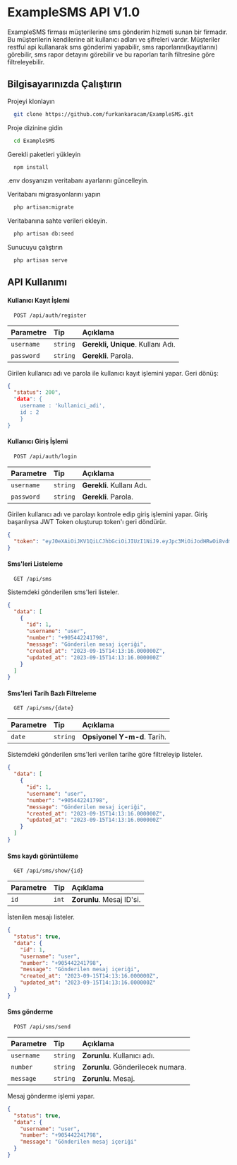 
# ExampleSMS API V1.0

ExampleSMS firması müşterilerine sms gönderim hizmeti sunan bir
firmadır. Bu müşterilerin kendilerine ait kullanıcı adları ve
şifreleri vardır. Müşteriler restful api kullanarak sms gönderimi
yapabilir, sms raporlarını(kayıtlarını) görebilir, sms rapor
detayını görebilir ve bu raporları tarih filtresine göre
filtreleyebilir.


## Bilgisayarınızda Çalıştırın

Projeyi klonlayın

```bash
  git clone https://github.com/furkankaracam/ExampleSMS.git
```

Proje dizinine gidin

```bash
  cd ExampleSMS
```

Gerekli paketleri yükleyin

```bash
  npm install
```

.env dosyanızın veritabanı ayarlarını güncelleyin.

Veritabanı migrasyonlarını yapın

```bash
  php artisan:migrate
```

Veritabanına sahte verileri ekleyin.

```bash
  php artisan db:seed
```

Sunucuyu çalıştırın

```bash
  php artisan serve
```
## API Kullanımı

#### Kullanıcı Kayıt İşlemi

```http
  POST /api/auth/register
```

| Parametre | Tip     | Açıklama                |
| :-------- | :------- | :------------------------- |
| `username` | `string` | **Gerekli, Unique**. Kullanı Adı. |
| `password` | `string` | **Gerekli**. Parola. |


Girilen kullanıcı adı ve parola ile kullanıcı kayıt işlemini yapar. Geri dönüş:

```json
{
  "status": 200",
  "data": {
    username : 'kullanici_adi',
    id : 2
    }
}
```

#### Kullanıcı Giriş İşlemi

```http
  POST /api/auth/login
```

| Parametre | Tip     | Açıklama                |
| :-------- | :------- | :------------------------- |
| `username` | `string` | **Gerekli**. Kullanı Adı. |
| `password` | `string` | **Gerekli**. Parola. |

Girilen kullanıcı adı ve parolayı kontrole edip giriş işlemini yapar. Giriş başarılıysa JWT Token oluşturup token'ı geri döndürür.

```json
{
  "token": "eyJ0eXAiOiJKV1QiLCJhbGciOiJIUzI1NiJ9.eyJpc3MiOiJodHRwOi8vdmF0YW5zb2Z0LnRlc3QvYXBpL2F1dGgvbG9naW4iLCJpYXQiOjE2OTQ3ODcwNzEsImV4cCI6MTY5NDc5MDY3MSwibmJmIjoxNjk0Nzg3MDcxLCJqdGkiOiIwRlRncFZoUGVvdjhTcVRjIiwic3ViIjoiMSIsInBydiI6IjIzYmQ1Yzg5NDlmNjAwYWRiMzllNzAxYzQwMDg3MmRiN2E1OTc2ZjcifQ.h4nNg9_596gGI9Zo3RSVAc6IbAbZ-_03VZ-f8-MacvU"
}
```

#### Sms'leri Listeleme

```http
  GET /api/sms
```

Sistemdeki gönderilen sms'leri listeler.

```json
{
  "data": [
    {
      "id": 1,
      "username": "user",
      "number": "+905442241798",
      "message": "Gönderilen mesaj içeriği",
      "created_at": "2023-09-15T14:13:16.000000Z",
      "updated_at": "2023-09-15T14:13:16.000000Z"
    }
  ]
}
```

#### Sms'leri Tarih Bazlı Filtreleme

```http
  GET /api/sms/{date}
```

| Parametre | Tip     | Açıklama                |
| :-------- | :------- | :------------------------- |
| `date` | `string` | **Opsiyonel Y-m-d**. Tarih.|

Sistemdeki gönderilen sms'leri verilen tarihe göre filtreleyip listeler.

```json
{
  "data": [
    {
      "id": 1,
      "username": "user",
      "number": "+905442241798",
      "message": "Gönderilen mesaj içeriği",
      "created_at": "2023-09-15T14:13:16.000000Z",
      "updated_at": "2023-09-15T14:13:16.000000Z"
    }
  ]
}
```

#### Sms kaydı görüntüleme

```http
  GET /api/sms/show/{id}
```

| Parametre | Tip     | Açıklama                |
| :-------- | :------- | :------------------------- |
| `id` | `int` | **Zorunlu**. Mesaj ID'si.|

İstenilen mesajı listeler.

```json
{
  "status": true,
  "data": {
    "id": 1,
    "username": "user",
    "number": "+905442241798",
    "message": "Gönderilen mesaj içeriği",
    "created_at": "2023-09-15T14:13:16.000000Z",
    "updated_at": "2023-09-15T14:13:16.000000Z"
  }
}
```

#### Sms gönderme

```http
  POST /api/sms/send
```

| Parametre | Tip     | Açıklama                |
| :-------- | :------- | :------------------------- |
| `username` | `string` | **Zorunlu**. Kullanıcı adı.|
| `number` | `string` | **Zorunlu**. Gönderilecek numara.|
| `message` | `string` | **Zorunlu**. Mesaj.|

Mesaj gönderme işlemi yapar.

```json
{
  "status": true,
  "data": {
    "username": "user",
    "number": "+905442241798",
    "message": "Gönderilen mesaj içeriği"
  }
}
```